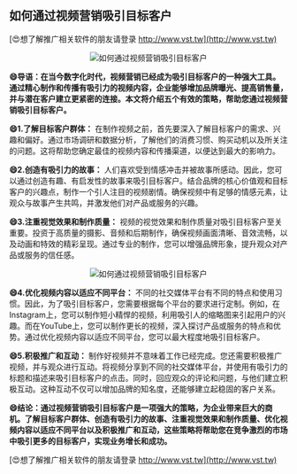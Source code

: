 ## **如何通过视频营销吸引目标客户**

[😍想了解推广相关软件的朋友请登录 http://www.vst.tw](http://www.vst.tw)

 <center><img src="https://vst.tw/MP4/tuiguang/png/0.png" alt="如何通过视频营销吸引目标客户"></center>

**😄导语：在当今数字化时代，视频营销已经成为吸引目标客户的一种强大工具。通过精心制作和传播有吸引力的视频内容，企业能够增加品牌曝光、提高销售量，并与潜在客户建立更紧密的连接。本文将介绍五个有效的策略，帮助您通过视频营销吸引目标客户。**

**😄1.了解目标客户群体：**
在制作视频之前，首先要深入了解目标客户的需求、兴趣和偏好。通过市场调研和数据分析，了解他们的消费习惯、购买动机以及所关注的问题。这将帮助您确定最佳的视频内容和传播渠道，以便达到最大的影响力。

**😄2.创造有吸引力的故事：**
人们喜欢受到情感冲击并被故事所感动。因此，您可以通过创造有趣、有启发性的故事来吸引目标客户。结合品牌的核心价值观和目标客户的兴趣点，制作一个引人注目的视频剧情。确保视频中有足够的情感元素，让观众与故事产生共鸣，并激发他们对产品或服务的兴趣。

**😄3.注重视觉效果和制作质量：**
视频的视觉效果和制作质量对吸引目标客户至关重要。投资于高质量的摄影、音频和后期制作，确保视频画面清晰、音效流畅，以及动画和特效的精彩呈现。通过专业的制作，您可以增强品牌形象，提升观众对产品或服务的信任感。

 <center><img src="https://vst.tw/MP4/tuiguang/png/6.png" alt="如何通过视频营销吸引目标客户"></center>

**😄4.优化视频内容以适应不同平台：**
不同的社交媒体平台有不同的特点和使用习惯。因此，为了吸引目标客户，您需要根据每个平台的要求进行定制。例如，在Instagram上，您可以制作短小精悍的视频，利用吸引人的缩略图来引起用户的兴趣。而在YouTube上，您可以制作更长的视频，深入探讨产品或服务的特点和优势。通过优化视频内容以适应不同平台，您可以最大程度地吸引目标客户。

**😄5.积极推广和互动：**
制作好视频并不意味着工作已经完成。您还需要积极推广视频，并与观众进行互动。将视频分享到不同的社交媒体平台，并使用有吸引力的标题和描述来吸引目标客户的点击。同时，回应观众的评论和问题，与他们建立积极互动。这种互动不仅可以增加品牌的知名度，还能够建立起稳固的客户关系。

**😄结论：通过视频营销吸引目标客户是一项强大的策略，为企业带来巨大的商机。了解目标客户群体、创造有吸引力的故事、注重视觉效果和制作质量、优化视频内容以适应不同平台以及积极推广和互动，这些策略将帮助您在竞争激烈的市场中吸引更多的目标客户，实现业务增长和成功。**

[😍想了解推广相关软件的朋友请登录 http://www.vst.tw](http://www.vst.tw)



